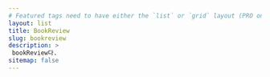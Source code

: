 ```yaml
---
# Featured tags need to have either the `list` or `grid` layout (PRO only).
layout: list
title: BookReview
slug: bookreview
description: >
 bookReview다.
sitemap: false
---
```

